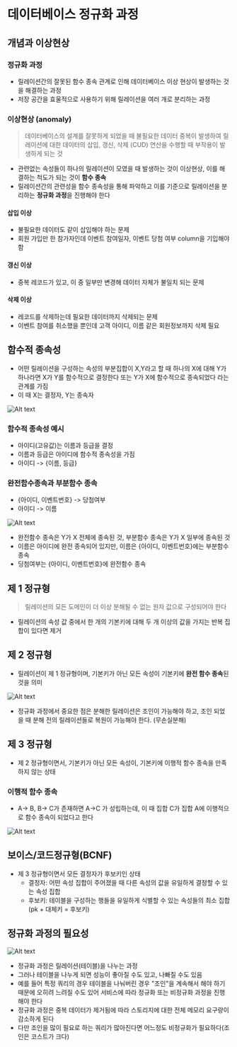 # 데이터베이스 정규화 과정

## 개념과 이상현상

### 정규화 과정

- 릴레이션간의 잘못된 함수 종속 관계로 인해 데이터베이스 이상 현상이 발생하는 것을 해결하는 과정
- 저장 공간을 효울적으로 사용하기 위해 릴레이션을 여러 개로 분리하는 과정

### 이상현상 (anomaly)

> 데이터베이스의 설계를 잘못하게 되었을 때 불필요한 데이터 중복이 발생하여 릴레이션에 대한 데이터의 삽입, 갱신, 삭제 (CUD) 연산을 수행할 때 부작용이 발생하게 되는 것

- 관련없는 속성들이 하나의 릴레이션이 모였을 때 발생하는 것이 이상현상, 이를 해결하는 척도가 되는 것이 **함수 종속**
- 릴레이션간의 관련성을 함수 종속성을 통해 파악하고 이를 기준으로 릴레이션을 분리하는 **정규화 과정**을 진행해야 한다

#### 삽입 이상

- 불필요한 데이터도 같이 삽입해야 하는 문제
- 회원 가입만 한 참가자인데 이벤트 참여일자, 이벤트 당첨 여부 column을 기입해야함

#### 갱신 이상

- 중복 레코드가 있고, 이 중 일부만 변경해 데이터 자체가 불일치 되는 문제

#### 삭제 이상

- 레코드를 삭제하는데 필요한 데이터까지 삭제되는 문제
- 이벤트 참여를 취소했을 뿐인데 고객 아이디, 이름 같은 회원정보까지 삭제 필요

## 함수적 종속성

- 어떤 릴레이션을 구성하는 속성의 부분집합이 X,Y라고 할 때 하나의 X에 대해 Y가 하나라면 X가 Y를 함수적으로 결정한다 또는 Y가 X에 함수적으로 종속되었다 라는 관계를 가짐
- 이 때 X는 결정자, Y는 종속자

![Alt text](image.png)

### 함수적 종속성 예시

- 아이디(고유값)는 이름과 등급을 결정
- 이름과 등급은 아이디에 함수적 종속성을 가짐
- 아이디 -> {이름, 등급}

### 완전함수종속과 부분함수 종속

- {아이디, 이벤트번호} -> 당첨여부
- 아이디 -> 이름

![Alt text](image-1.png)

- 완전함수 종속은 Y가 X 전체에 종속된 것, 부분함수 종속은 Y가 X 일부에 종속된 것
- 이름은 아이디에 완전 종속되어 있지만, 이름은 {아이디, 이벤트번호}에는 부분함수 종속
- 딩첨여부는 {아이디, 이벤트번호}에 완전함수 종속

## 제 1 정규형

> 릴레이션의 모든 도메인이 더 이상 분해될 수 없는 원자 값으로 구성되어야 한다

- 릴레이션의 속성 값 중에서 한 개의 기본키에 대해 두 개 이상의 값을 가지는 반복 집합이 있다면 제거

## 제 2 정규형

- 릴레이션이 제 1 정규형이며, 기본키가 아닌 모든 속성이 기본키에 **완전 함수 종속**된 것을 의미

![Alt text](image-2.png)

- 정규화 과정에서 중요한 점은 분해한 릴레이션은 조인이 가능해야 하고, 조인 되었을 때 분해 전의 릴레이션들로 복원이 가능해야 한다. (무손실분해)

## 제 3 정규형

- 제 2 정규형이면서, 기본키가 아닌 모든 속성이, 기본키에 이행적 함수 종속을 만족하지 않는 상태

### 이행적 함수 종속

- A-> B, B-> C가 존재하면 A->C 가 성립하는데, 이 때 집합 C가 집합 A에 이행적으로 함수 종속이 되었다고 한다

![Alt text](image-3.png)

## 보이스/코드정규형(BCNF)

- 제 3 정규형이면서 모든 결정자가 후보키인 상태
  - 결정자: 어떤 속성 집합이 주어졌을 때 다른 속성의 값을 유일하게 결정할 수 있는 속성 집합
  - 후보키: 테이블을 구성하는 행들을 유일하게 식별할 수 있는 속성들의 최소 집합 (pk + 대체키 = 후보키)

## 정규화 과정의 필요성

![Alt text](image-4.png)

- 정규화 과정은 릴레이션(테이블)을 나누는 과정
- 그러나 테이블을 나누게 되면 성능이 좋아질 수도 있고, 나빠질 수도 있음
- 예를 들어 특정 쿼리의 경우 테이블을 나눠버린 경우 "조인"을 계속해서 해야 하기 때문에 오히려 느려질 수도 있어 서비스에 따라 정규화 또는 비정규화 과정을 진행해야 한다
- 정규화 과정은 중복 데이터가 제거됨에 따라 스토리지에 대한 전체 메모리 요구량이 감소하게 된다
- 다만 조인을 많이 필요로 하는 쿼리가 많아진다면 어느정도 비정규화가 필요하다(조인은 코스트가 크다)
